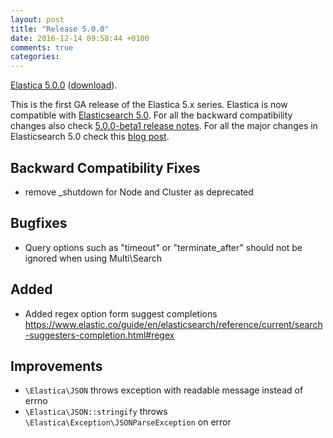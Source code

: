 ```yaml
---
layout: post
title: "Release 5.0.0"
date: 2016-12-14 09:58:44 +0100
comments: true
categories:
---
```


[Elastica 5.0.0](https://github.com/ruflin/Elastica/tree/5.0.0) ([download](https://github.com/ruflin/Elastica/releases/tag/5.0.0)).

This is the first GA release of the Elastica 5.x series. Elastica is now compatible with [Elasticsearch 5.0]((https://www.elastic.co/guide/en/elasticsearch/reference/5.0/release-notes-5.0.0.html)). For all the backward compatibility changes also check [5.0.0-beta1 release notes](http://elastica.io/2016/11/09/release-5-dot-0-0-beta1/). For all the major changes in Elasticsearch 5.0 check this [blog post](https://www.elastic.co/blog/elasticsearch-5-0-0-released).

## Backward Compatibility Fixes
- remove _shutdown for Node and Cluster as deprecated

## Bugfixes
- Query options such as "timeout" or "terminate_after" should not be ignored when using Multi\Search

## Added
- Added regex option form suggest completions https://www.elastic.co/guide/en/elasticsearch/reference/current/search-suggesters-completion.html#regex

## Improvements
- `\Elastica\JSON` throws exception with readable message instead of errno
- `\Elastica\JSON::stringify` throws `\Elastica\Exception\JSONParseException` on error
